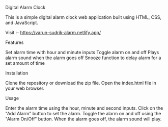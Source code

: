 Digital Alarm Clock

This is a simple digital alarm clock web application built using HTML, CSS, and JavaScript.

Visit :- https://varun-sudrik-alarm.netlify.app/

Features

Set alarm time with hour and minute inputs
Toggle alarm on and off
Plays alarm sound when the alarm goes off
Snooze function to delay alarm for a set amount of time


Installation

Clone the repository or download the zip file.
Open the index.html file in your web browser.


Usage

Enter the alarm time using the hour, minute and second inputs.
Click on the "Add Alarm" button to set the alarm.
Toggle the alarm on and off using the "Alarm On/Off" button.
When the alarm goes off, the alarm sound will play.
